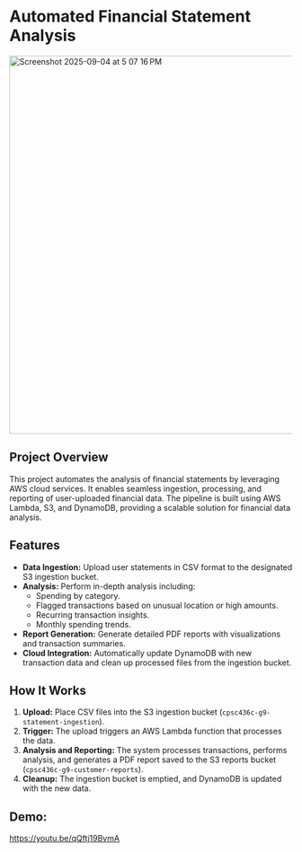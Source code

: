 # Automated Financial Statement Analysis
<img width="1595" height="674" alt="Screenshot 2025-09-04 at 5 07 16 PM" src="https://github.com/user-attachments/assets/8d72843f-9415-4806-87a6-f13152aba5e4" />

## Project Overview
This project automates the analysis of financial statements by leveraging AWS cloud services. It enables seamless ingestion, processing, and reporting of user-uploaded financial data. The pipeline is built using AWS Lambda, S3, and DynamoDB, providing a scalable solution for financial data analysis.

## Features
- **Data Ingestion:** Upload user statements in CSV format to the designated S3 ingestion bucket.
- **Analysis:** Perform in-depth analysis including:
  - Spending by category.
  - Flagged transactions based on unusual location or high amounts.
  - Recurring transaction insights.
  - Monthly spending trends.
- **Report Generation:** Generate detailed PDF reports with visualizations and transaction summaries.
- **Cloud Integration:** Automatically update DynamoDB with new transaction data and clean up processed files from the ingestion bucket.

## How It Works
1. **Upload:** Place CSV files into the S3 ingestion bucket (`cpsc436c-g9-statement-ingestion`).
2. **Trigger:** The upload triggers an AWS Lambda function that processes the data.
3. **Analysis and Reporting:** The system processes transactions, performs analysis, and generates a PDF report saved to the S3 reports bucket (`cpsc436c-g9-customer-reports`).
4. **Cleanup:** The ingestion bucket is emptied, and DynamoDB is updated with the new data.

## Demo:
https://youtu.be/qQftj19BvmA
